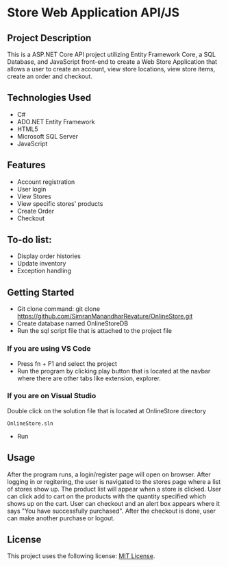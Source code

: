 # Store Web Application API/JS

## Project Description
This is a ASP.NET Core API project utilizing Entity Framework Core, a SQL Database, and JavaScript front-end to create a Web Store Application that allows a user to create an account, view store locations, view store items, create an order and checkout.

## Technologies Used
* C#
* ADO.NET Entity Framework
* HTML5
* Microsoft SQL Server
* JavaScript

## Features
* Account registration
* User login
* View Stores
* View specific stores' products
* Create Order
* Checkout

## To-do list:

* Display order histories
* Update inventory
* Exception handling

## Getting Started
* Git clone command: git clone https://github.com/SimranManandharRevature/OnlineStore.git
* Create database named OnlineStoreDB
* Run the sql script file that is attached to the project file

### If you are using VS Code

* Press fn + F1 and select the project 
* Run the program by clicking play button that is located at the navbar where there are other tabs like extension, explorer.

### If you are on Visual Studio
Double click on the solution file that is located at OnlineStore directory
```
OnlineStore.sln
```
* Run

## Usage
After the program runs, a login/register page will open on browser. After logging in or regitering, the user is navigated to the stores page where a list of stores show up. The product list will appear when a store is clicked. User can click add to cart on the products with the quantity specified which shows up on the cart. User can checkout and an alert box appears where it says "You have successfully purchased". After the checkout is done, user can make another purchase or logout.

## License
This project uses the following license: [MIT License](https://github.com/08162021-dotnet-uta/SimranManandharRepo1/blob/main/LICENSE).
